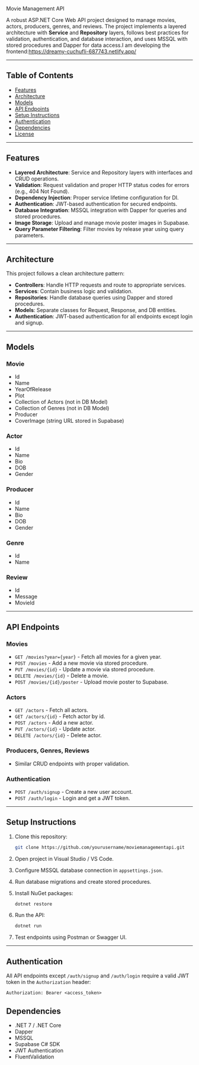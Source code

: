 Movie Management API

A robust ASP.NET Core Web API project designed to manage movies, actors, producers, genres, and reviews. The project implements a layered architecture with **Service** and **Repository** layers, follows best practices for validation, authentication, and database interaction, and uses MSSQL with stored procedures and Dapper for data access.I am developing the frontend:https://dreamy-cuchufli-687743.netlify.app/

---

## Table of Contents

* [Features](#features)
* [Architecture](#architecture)
* [Models](#models)
* [API Endpoints](#api-endpoints)
* [Setup Instructions](#setup-instructions)
* [Authentication](#authentication)
* [Dependencies](#dependencies)
* [License](#license)

---

## Features

* **Layered Architecture**: Service and Repository layers with interfaces and CRUD operations.
* **Validation**: Request validation and proper HTTP status codes for errors (e.g., 404 Not Found).
* **Dependency Injection**: Proper service lifetime configuration for DI.
* **Authentication**: JWT-based authentication for secured endpoints.
* **Database Integration**: MSSQL integration with Dapper for queries and stored procedures.
* **Image Storage**: Upload and manage movie poster images in Supabase.
* **Query Parameter Filtering**: Filter movies by release year using query parameters.

---

## Architecture

This project follows a clean architecture pattern:

* **Controllers**: Handle HTTP requests and route to appropriate services.
* **Services**: Contain business logic and validation.
* **Repositories**: Handle database queries using Dapper and stored procedures.
* **Models**: Separate classes for Request, Response, and DB entities.
* **Authentication**: JWT-based authentication for all endpoints except login and signup.

---

## Models

### Movie

* Id
* Name
* YearOfRelease
* Plot
* Collection of Actors (not in DB Model)
* Collection of Genres (not in DB Model)
* Producer
* CoverImage (string URL stored in Supabase)

### Actor

* Id
* Name
* Bio
* DOB
* Gender

### Producer

* Id
* Name
* Bio
* DOB
* Gender

### Genre

* Id
* Name

### Review

* Id
* Message
* MovieId

---

## API Endpoints

### Movies

* `GET /movies?year={year}` - Fetch all movies for a given year.
* `POST /movies` - Add a new movie via stored procedure.
* `PUT /movies/{id}` - Update a movie via stored procedure.
* `DELETE /movies/{id}` - Delete a movie.
* `POST /movies/{id}/poster` - Upload movie poster to Supabase.

### Actors

* `GET /actors` - Fetch all actors.
* `GET /actors/{id}` - Fetch actor by id.
* `POST /actors` - Add a new actor.
* `PUT /actors/{id}` - Update actor.
* `DELETE /actors/{id}` - Delete actor.

### Producers, Genres, Reviews

* Similar CRUD endpoints with proper validation.

### Authentication

* `POST /auth/signup` - Create a new user account.
* `POST /auth/login` - Login and get a JWT token.

---

## Setup Instructions

1. Clone this repository:

   ```bash
   git clone https://github.com/yourusername/moviemanagementapi.git
   ```
2. Open project in Visual Studio / VS Code.
3. Configure MSSQL database connection in `appsettings.json`.
4. Run database migrations and create stored procedures.
5. Install NuGet packages:

   ```bash
   dotnet restore
   ```
6. Run the API:

   ```bash
   dotnet run
   ```
7. Test endpoints using Postman or Swagger UI.

---

## Authentication

All API endpoints except `/auth/signup` and `/auth/login` require a valid JWT token in the `Authorization` header:

```
Authorization: Bearer <access_token>
```



## Dependencies

* .NET 7 / .NET Core
* Dapper
* MSSQL
* Supabase C# SDK
* JWT Authentication
* FluentValidation



